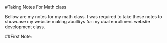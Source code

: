 #Taking Notes For Math class

Bellow are my notes for my math class. I was required to take these notes to showcase my website making abuilitys for my dual enrollment website development class.

##First Note:
